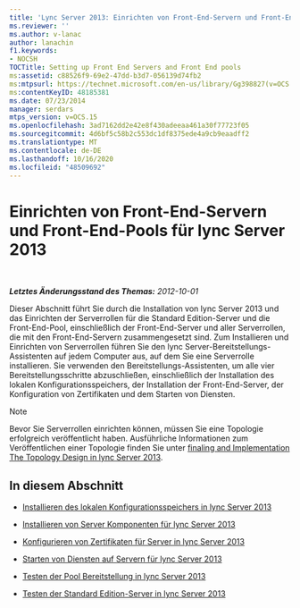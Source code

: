 ```yaml
---
title: 'Lync Server 2013: Einrichten von Front-End-Servern und Front-End-Pools'
ms.reviewer: ''
ms.author: v-lanac
author: lanachin
f1.keywords:
- NOCSH
TOCTitle: Setting up Front End Servers and Front End pools
ms:assetid: c88526f9-69e2-47dd-b3d7-056139d74fb2
ms:mtpsurl: https://technet.microsoft.com/en-us/library/Gg398827(v=OCS.15)
ms:contentKeyID: 48185381
ms.date: 07/23/2014
manager: serdars
mtps_version: v=OCS.15
ms.openlocfilehash: 3ad7162dd2e42e8f430adeeaa461a30f77723f05
ms.sourcegitcommit: 4d6bf5c58b2c553dc1df8375ede4a9cb9eaadff2
ms.translationtype: MT
ms.contentlocale: de-DE
ms.lasthandoff: 10/16/2020
ms.locfileid: "48509692"
---
```

# <a name="setting-up-front-end-servers-and-front-end-pools-for-lync-server-2013"></a>Einrichten von Front-End-Servern und Front-End-Pools für lync Server 2013

<div data-xmlns="http://www.w3.org/1999/xhtml">

<div class="topic" data-xmlns="http://www.w3.org/1999/xhtml" data-msxsl="urn:schemas-microsoft-com:xslt" data-cs="https://msdn.microsoft.com/">

<div data-asp="https://msdn2.microsoft.com/asp">



</div>

<div id="mainSection">

<div id="mainBody">

<span> </span>

_**Letztes Änderungsstand des Themas:** 2012-10-01_

Dieser Abschnitt führt Sie durch die Installation von lync Server 2013 und das Einrichten der Serverrollen für die Standard Edition-Server und die Front-End-Pool, einschließlich der Front-End-Server und aller Serverrollen, die mit den Front-End-Servern zusammengesetzt sind. Zum Installieren und Einrichten von Serverrollen führen Sie den lync Server-Bereitstellungs-Assistenten auf jedem Computer aus, auf dem Sie eine Serverrolle installieren. Sie verwenden den Bereitstellungs-Assistenten, um alle vier Bereitstellungsschritte abzuschließen, einschließlich der Installation des lokalen Konfigurationsspeichers, der Installation der Front-End-Server, der Konfiguration von Zertifikaten und dem Starten von Diensten.

<div>


> [!NOTE]  
> Bevor Sie Serverrollen einrichten können, müssen Sie eine Topologie erfolgreich veröffentlicht haben. Ausführliche Informationen zum Veröffentlichen einer Topologie finden Sie unter <A href="lync-server-2013-finalizing-and-implementing-the-topology-design.md">finaling and Implementation The Topology Design in lync Server 2013</A>.



</div>

<div>

## <a name="in-this-section"></a>In diesem Abschnitt

  - [Installieren des lokalen Konfigurationsspeichers in lync Server 2013](lync-server-2013-install-the-local-configuration-store.md)

  - [Installieren von Server Komponenten für lync Server 2013](lync-server-2013-install-lync-server-server-components.md)

  - [Konfigurieren von Zertifikaten für Server in lync Server 2013](lync-server-2013-configure-certificates-for-servers.md)

  - [Starten von Diensten auf Servern für lync Server 2013](lync-server-2013-start-services-on-servers.md)

  - [Testen der Pool Bereitstellung in lync Server 2013](lync-server-2013-test-the-pool-deployment.md)

  - [Testen der Standard Edition-Server in lync Server 2013](lync-server-2013-test-the-standard-edition-server.md)

</div>

</div>

<span> </span>

</div>

</div>

</div>

